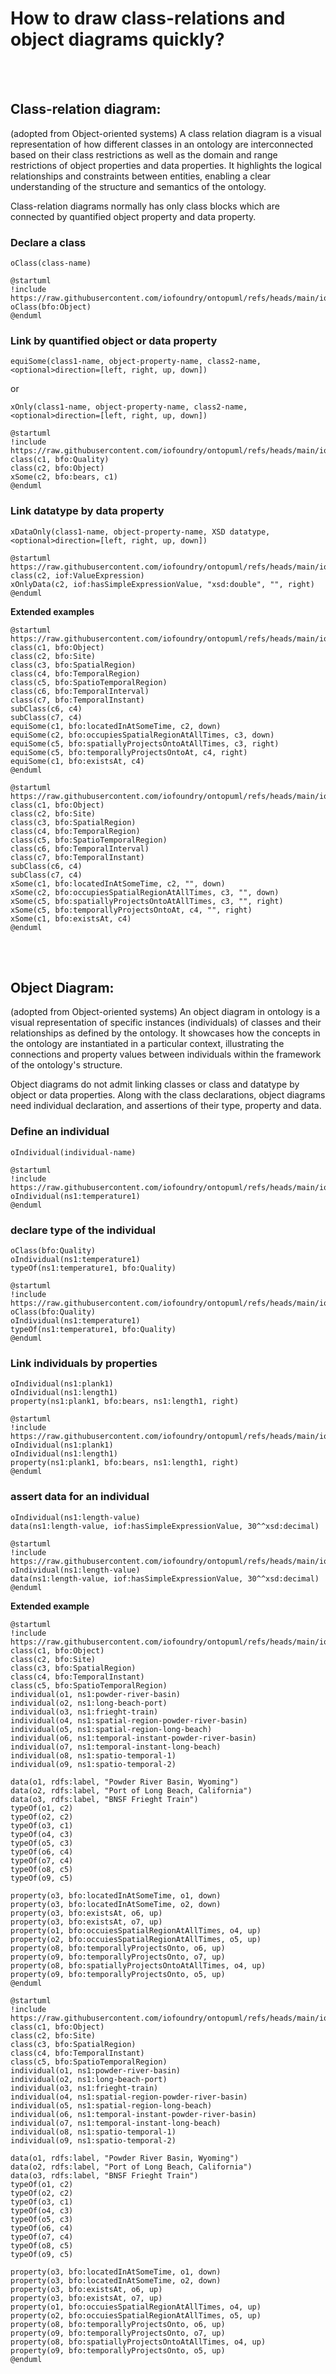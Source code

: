 # How to draw class-relations and object diagrams quickly? 

<br>
<br>

## Class-relation diagram: 
(adopted from Object-oriented systems) A class relation diagram is a visual representation of how different classes in an ontology are interconnected based on their class restrictions as well as the domain and range restrictions of object properties and data properties. It highlights the logical relationships and constraints between entities, enabling a clear understanding of the structure and semantics of the ontology.

Class-relation diagrams normally has only class blocks which are connected by quantified object property and data property. 

### Declare a class
```
oClass(class-name)   
```

```plantuml
@startuml
!include https://raw.githubusercontent.com/iofoundry/ontopuml/refs/heads/main/iof.iuml
oClass(bfo:Object)   
@enduml
```

### Link by quantified object or data property
```
equiSome(class1-name, object-property-name, class2-name, <optional>direction=[left, right, up, down])  
```
or
```
xOnly(class1-name, object-property-name, class2-name, <optional>direction=[left, right, up, down])  
```

```plantuml
@startuml
!include https://raw.githubusercontent.com/iofoundry/ontopuml/refs/heads/main/iof.iuml
class(c1, bfo:Quality)
class(c2, bfo:Object)
xSome(c2, bfo:bears, c1)   
@enduml
```

### Link datatype by data property
```
xDataOnly(class1-name, object-property-name, XSD datatype, <optional>direction=[left, right, up, down])  
```

```plantuml
@startuml
https://raw.githubusercontent.com/iofoundry/ontopuml/refs/heads/main/iof.iuml
class(c2, iof:ValueExpression)
xOnlyData(c2, iof:hasSimpleExpressionValue, "xsd:double", "", right)   
@enduml
```

**Extended examples**

```
@startuml
https://raw.githubusercontent.com/iofoundry/ontopuml/refs/heads/main/iof.iuml
class(c1, bfo:Object)
class(c2, bfo:Site)
class(c3, bfo:SpatialRegion)
class(c4, bfo:TemporalRegion)
class(c5, bfo:SpatioTemporalRegion)
class(c6, bfo:TemporalInterval)
class(c7, bfo:TemporalInstant)
subClass(c6, c4)
subClass(c7, c4)
equiSome(c1, bfo:locatedInAtSomeTime, c2, down)
equiSome(c2, bfo:occupiesSpatialRegionAtAllTimes, c3, down)
equiSome(c5, bfo:spatiallyProjectsOntoAtAllTimes, c3, right)
equiSome(c5, bfo:temporallyProjectsOntoAt, c4, right)
equiSome(c1, bfo:existsAt, c4)
@enduml
```

```plantuml
@startuml
https://raw.githubusercontent.com/iofoundry/ontopuml/refs/heads/main/iof.iuml
class(c1, bfo:Object)
class(c2, bfo:Site)
class(c3, bfo:SpatialRegion)
class(c4, bfo:TemporalRegion)
class(c5, bfo:SpatioTemporalRegion)
class(c6, bfo:TemporalInterval)
class(c7, bfo:TemporalInstant)
subClass(c6, c4)
subClass(c7, c4)
xSome(c1, bfo:locatedInAtSomeTime, c2, "", down)
xSome(c2, bfo:occupiesSpatialRegionAtAllTimes, c3, "", down)
xSome(c5, bfo:spatiallyProjectsOntoAtAllTimes, c3, "", right)
xSome(c5, bfo:temporallyProjectsOntoAt, c4, "", right)
xSome(c1, bfo:existsAt, c4)
@enduml
```

<br>
<br>

## Object Diagram: 
(adopted from Object-oriented systems) An object diagram in ontology is a visual representation of specific instances (individuals) of classes and their relationships as defined by the ontology. It showcases how the concepts in the ontology are instantiated in a particular context, illustrating the connections and property values between individuals within the framework of the ontology's structure.

Object diagrams do not admit linking classes or class and datatype by object or data properties. Along with the class declarations, object diagrams need individual declaration, and assertions of their type, property and data.


### Define an individual
```
oIndividual(individual-name)
```

```plantuml
@startuml
!include https://raw.githubusercontent.com/iofoundry/ontopuml/refs/heads/main/iof.iuml
oIndividual(ns1:temperature1)
@enduml
```

### declare type of the individual
```
oClass(bfo:Quality)
oIndividual(ns1:temperature1)
typeOf(ns1:temperature1, bfo:Quality)
```

```plantuml
@startuml
!include https://raw.githubusercontent.com/iofoundry/ontopuml/refs/heads/main/iof.iuml
oClass(bfo:Quality)
oIndividual(ns1:temperature1)
typeOf(ns1:temperature1, bfo:Quality)
@enduml
```

### Link individuals by properties
```
oIndividual(ns1:plank1)
oIndividual(ns1:length1)
property(ns1:plank1, bfo:bears, ns1:length1, right)
```

```plantuml
@startuml
!include https://raw.githubusercontent.com/iofoundry/ontopuml/refs/heads/main/iof.iuml
oIndividual(ns1:plank1)
oIndividual(ns1:length1)
property(ns1:plank1, bfo:bears, ns1:length1, right)
@enduml
```

### assert data for an individual
```
oIndividual(ns1:length-value)
data(ns1:length-value, iof:hasSimpleExpressionValue, 30^^xsd:decimal)
```

```plantuml
@startuml
!include https://raw.githubusercontent.com/iofoundry/ontopuml/refs/heads/main/iof.iuml
oIndividual(ns1:length-value)
data(ns1:length-value, iof:hasSimpleExpressionValue, 30^^xsd:decimal)
@enduml
```

**Extended example**

```
@startuml
!include https://raw.githubusercontent.com/iofoundry/ontopuml/refs/heads/main/iof.iuml
class(c1, bfo:Object)
class(c2, bfo:Site)
class(c3, bfo:SpatialRegion)
class(c4, bfo:TemporalInstant)
class(c5, bfo:SpatioTemporalRegion)
individual(o1, ns1:powder-river-basin)
individual(o2, ns1:long-beach-port)
individual(o3, ns1:frieght-train)
individual(o4, ns1:spatial-region-powder-river-basin)
individual(o5, ns1:spatial-region-long-beach)
individual(o6, ns1:temporal-instant-powder-river-basin)
individual(o7, ns1:temporal-instant-long-beach)
individual(o8, ns1:spatio-temporal-1)
individual(o9, ns1:spatio-temporal-2)

data(o1, rdfs:label, "Powder River Basin, Wyoming")
data(o2, rdfs:label, "Port of Long Beach, California")
data(o3, rdfs:label, "BNSF Frieght Train")
typeOf(o1, c2)
typeOf(o2, c2)
typeOf(o3, c1)
typeOf(o4, c3)
typeOf(o5, c3)
typeOf(o6, c4)
typeOf(o7, c4)
typeOf(o8, c5)
typeOf(o9, c5)

property(o3, bfo:locatedInAtSomeTime, o1, down)
property(o3, bfo:locatedInAtSomeTime, o2, down)
property(o3, bfo:existsAt, o6, up)
property(o3, bfo:existsAt, o7, up)
property(o1, bfo:occuiesSpatialRegionAtAllTimes, o4, up)
property(o2, bfo:occuiesSpatialRegionAtAllTimes, o5, up)
property(o8, bfo:temporallyProjectsOnto, o6, up)
property(o9, bfo:temporallyProjectsOnto, o7, up)
property(o8, bfo:spatiallyProjectsOntoAtAllTimes, o4, up)
property(o9, bfo:temporallyProjectsOnto, o5, up)
@enduml
```

```plantuml
@startuml
!include https://raw.githubusercontent.com/iofoundry/ontopuml/refs/heads/main/iof.iuml
class(c1, bfo:Object)
class(c2, bfo:Site)
class(c3, bfo:SpatialRegion)
class(c4, bfo:TemporalInstant)
class(c5, bfo:SpatioTemporalRegion)
individual(o1, ns1:powder-river-basin)
individual(o2, ns1:long-beach-port)
individual(o3, ns1:frieght-train)
individual(o4, ns1:spatial-region-powder-river-basin)
individual(o5, ns1:spatial-region-long-beach)
individual(o6, ns1:temporal-instant-powder-river-basin)
individual(o7, ns1:temporal-instant-long-beach)
individual(o8, ns1:spatio-temporal-1)
individual(o9, ns1:spatio-temporal-2)

data(o1, rdfs:label, "Powder River Basin, Wyoming")
data(o2, rdfs:label, "Port of Long Beach, California")
data(o3, rdfs:label, "BNSF Frieght Train")
typeOf(o1, c2)
typeOf(o2, c2)
typeOf(o3, c1)
typeOf(o4, c3)
typeOf(o5, c3)
typeOf(o6, c4)
typeOf(o7, c4)
typeOf(o8, c5)
typeOf(o9, c5)

property(o3, bfo:locatedInAtSomeTime, o1, down)
property(o3, bfo:locatedInAtSomeTime, o2, down)
property(o3, bfo:existsAt, o6, up)
property(o3, bfo:existsAt, o7, up)
property(o1, bfo:occuiesSpatialRegionAtAllTimes, o4, up)
property(o2, bfo:occuiesSpatialRegionAtAllTimes, o5, up)
property(o8, bfo:temporallyProjectsOnto, o6, up)
property(o9, bfo:temporallyProjectsOnto, o7, up)
property(o8, bfo:spatiallyProjectsOntoAtAllTimes, o4, up)
property(o9, bfo:temporallyProjectsOnto, o5, up)
@enduml
```